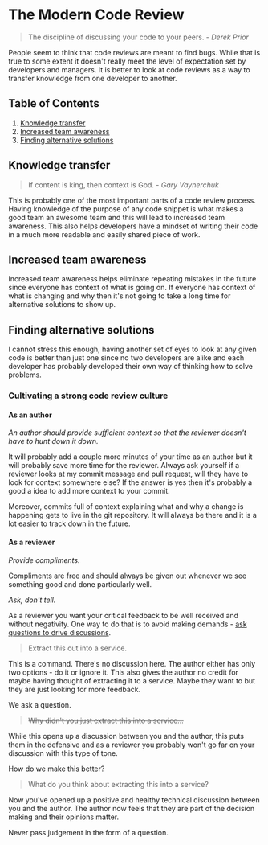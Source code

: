 # The Modern Code Review

> The discipline of discussing your code to your peers. - *Derek Prior*

People seem to think that code reviews are meant to find bugs. While that is true to some extent it doesn't really meet the level of expectation set by developers and managers. It is better to look at code reviews as a way to transfer knowledge from one developer to another.

## Table of Contents

1. [Knowledge transfer](#knowledge-transfer)
2. [Increased team awareness](#increased-team-awareness)
3. [Finding alternative solutions](#finding-alternative-solutions)

## Knowledge transfer

> If content is king, then context is God. - *Gary Vaynerchuk*

This is probably one of the most important parts of a code review process. Having knowledge of the purpose of any code snippet is what makes a good team an awesome team and this will lead to increased team awareness. This also helps developers have a mindset of writing their code in a much more readable and easily shared piece of work.

## Increased team awareness

Increased team awareness helps eliminate repeating mistakes in the future since everyone has context of what is going on. If everyone has context of what is changing and why then it's not going to take a long time for alternative solutions to show up.

## Finding alternative solutions

I cannot stress this enough, having another set of eyes to look at any given code is better than just one since no two developers are alike and each developer has probably developed their own way of thinking how to solve problems.

### Cultivating a strong code review culture

#### As an author

*An author should provide sufficient context so that the reviewer doesn't have to hunt down it down.*

It will probably add a couple more minutes of your time as an author but it will probably save more time for the reviewer. Always ask yourself if a reviewer looks at my commit message and pull request, will they have to look for context somewhere else? If the answer is yes then it's probably a good a idea to add more context to your commit.

Moreover, commits full of context explaining what and why a change is happening gets to live in the git repository. It will always be there and it is a lot easier to track down in the future.

#### As a reviewer

*Provide compliments.*

Compliments are free and should always be given out whenever we see something good and done particularly well.

*Ask, don't tell.*

As a reviewer you want your critical feedback to be well received and without negativity. One way to do that is to avoid making demands - [ask questions to drive discussions](https://en.wikipedia.org/wiki/Socratic_method).

> Extract this out into a service.

This is a command. There's no discussion here. The author either has only two options - do it or ignore it. This also gives the author no credit for maybe having thought of extracting it to a service. Maybe they want to but they are just looking for more feedback.

We ask a question.

> ~~Why didn't you just extract this into a service...~~

While this opens up a discussion between you and the author, this puts them in the defensive and as a reviewer you probably won't go far on your discussion with this type of tone.

How do we make this better?

> What do you think about extracting this into a service?

Now you've opened up a positive and healthy technical discussion between you and the author. The author now feels that they are part of the decision making and their opinions matter.

Never pass judgement in the form of a question.
